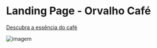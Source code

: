 # Landing Page - Orvalho Café

[Descubra a essência do café](https://coffe-cafe-taupe.vercel.app/)

![imagem](https://github.com/user-attachments/assets/84fe058d-d9d7-4e05-9ab5-cdf2799aabaa)
